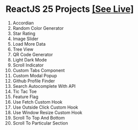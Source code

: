 # ReactJS 25 Projects [[See Live]](https://jimi-chhatrala.github.io/reactjs-25-projects/)

1. Accordian
2. Random Color Generator
3. Star Rating
4. Image Slider
5. Load More Data
6. Tree View
7. QR Code Generator
8. Light Dark Mode
9. Scroll Indicator
10. Custom Tabs Component
11. Custom Modal Popup
12. Github Profile Finder
13. Search Autocomplete With API
14. Tic Tac Toe
15. Feature Flag
16. Use Fetch Custom Hook
17. Use Outside Click Custom Hook
18. Use Window Resize Custom Hook
19. Scroll To Top And Bottom
20. Scroll To Particular Section

#
